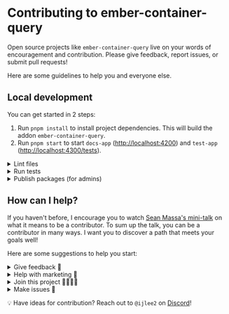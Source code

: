 # Contributing to ember-container-query

Open source projects like `ember-container-query` live on your words of encouragement and contribution. Please give feedback, report issues, or submit pull requests!

Here are some guidelines to help you and everyone else.


## Local development

You can get started in 2 steps:

1. Run `pnpm install` to install project dependencies. This will build the addon `ember-container-query`.
1. Run `pnpm start` to start `docs-app` ([http://localhost:4200](http://localhost:4200)) and `test-app` ([http://localhost:4300/tests](http://localhost:4300/tests?hidepassed)).


<details>

<summary>Lint files</summary>

1. When you write code, please check that it meets the linting rules.

    ```sh
    # From the workspace root
    pnpm lint
    ```

1. You can run `lint:fix` to automatically fix linting errors.

    ```sh
    # From the workspace root
    pnpm lint:fix
    ```

</details>


<details>

<summary>Run tests</summary>

1. When you write code, please check that all tests continue to pass.

    ```sh
    # From the workspace root
    pnpm test
    ```

</details>


<details>

<summary>Publish packages (for admins)</summary>

1. Generate a [personal access token](https://github.com/settings/tokens/) in GitHub, with default values for scopes (none selected).

1. Run the `release:changelog` script. This removes changesets, updates the package versions, and updates the `CHANGELOG`'s.

    ```sh
    # From the workspace root
    GITHUB_TOKEN=<YOUR_PERSONAL_ACCESS_TOKEN> pnpm release:changelog
    ```

    The `release:changelog` script also updated the workspace root's version (by following the highest version formula). We will use it to name the tag that will be published.

    ```
    # Highest version formula
    workspace root version = max(
      max(all package versions),
      workspace root version + 0.0.1,
    );
    ```

1. [Create a tag](https://github.com/ijlee2/ember-container-query/releases/new) and provide release notes. The tag name should match the package version.

1. Publish the package.

    ```sh
    # From the workspace root
    pnpm release:publish
    ```

</details>


## How can I help?

If you haven't before, I encourage you to watch [Sean Massa's mini-talk](https://www.youtube.com/watch?v=CcSKlsc_AhQ) on what it means to be a contributor. To sum up the talk, you can be a contributor in many ways. I want you to discover a path that meets your goals well!

Here are some suggestions to help you start:


<details>

<summary>Give feedback 💞</summary>

1. An open source project's value comes from people using the code and extending it to make greater things. Let me know how you use container queries in your Ember app or addon!

1. You can **create an issue** to:

    - Share how you used `ember-container-query`
    - Share what you liked or didn't like about `ember-container-query`

</details>


<details>

<summary>Help with marketing 📢</summary>

1. Platforms include:

    - Blog post
    - GitHub star
    - Meetup or conference talk
    - Social media
    - Word of mouth

</details>


<details>

<summary>Join this project 👩‍💻👨‍💻</summary>

1. Help me maintain the project! I have limited time and there is much that I don't know.

    - Cut releases
    - Research new ways to implement container queries
    - Respond to issues
    - Review pull requests

</details>


<details>

<summary>Make issues 📝</summary>

1. In addition to sharing feedback (described in `Give feedback`), you can create an issue to:

    - Ask for better documentation
    - Ask for new feature or refactor
    - Report bug
    - Report outdated dependency

1. When reporting a bug, please provide details to help me understand what's going on. If possible, please use the latest version of `ember-container-query` and set up a public demo that I (and others) can check the code.

</details>


💡 Have ideas for contribution? Reach out to `@ijlee2` on [Discord](https://discord.com/invite/emberjs)!
